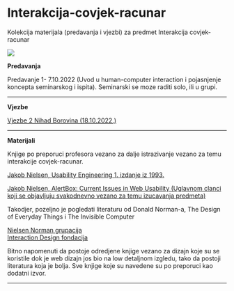 # Interakcija-covjek-racunar

Kolekcija materijala (predavanja i vjezbi) za predmet Interakcija covjek-racunar

![](https://komarev.com/ghpvc/?username=Interakcija-covjek-racunar&label=Broj+posjeta:)

**Predavanja**

Predavanje 1- 7.10.2022 (Uvod u human-computer interaction i pojasnjenje koncepta seminarskog i ispita). Seminarski se moze raditi solo, ili u grupi. 



<hr>


**Vjezbe**

[Vjezbe 2 Nihad Borovina (18.10.2022.) ](https://app.moqups.com/Nyjm27BI24XnicdCPCwWGP3fgZHM1hvf/view/page/ad64222d5)

<hr>


**Materijali**

Knjige po preporuci profesora vezano za dalje istrazivanje vezano za temu interakcije covjek-racunar.

[Jakob Nielsen, Usability Engineering 1. izdanje iz 1993.](https://www.amazon.com/dp/0125184069?tag=useitcomusablein)

[Jakob Nielsen, AlertBox: Current Issues in Web Usability (Uglavnom clanci koji se objavljuju svakodnevno vezano za temu izucavanja predmeta)](https://www.nngroup.com/articles/)

Takodjer, pozeljno je pogledati literaturu od Donald Norman-a, The Design of Everyday Things i The Invisible Computer

[Nielsen Norman grupacija](https://www.nngroup.com/)
<br>
[Interaction Design fondacija](https://www.interaction-design.org/)

Bitno napomenuti da postoje odredjene knjige vezano za dizajn koje su se koristile dok je web dizajn jos bio na low detaljnom izgledu, tako da postoji literatura koja je bolja. Sve knjige koje su navedene su po preporuci kao dodatni izvor.


<hr>


